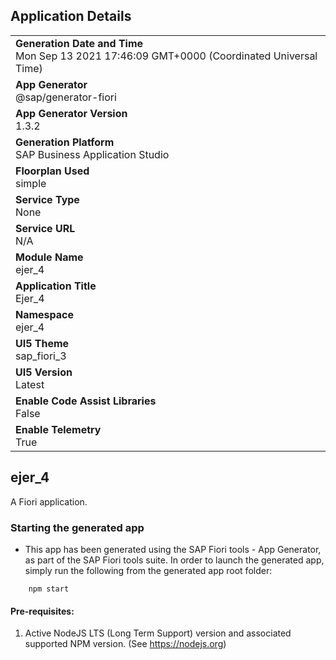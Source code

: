 ## Application Details
|               |
| ------------- |
|**Generation Date and Time**<br>Mon Sep 13 2021 17:46:09 GMT+0000 (Coordinated Universal Time)|
|**App Generator**<br>@sap/generator-fiori|
|**App Generator Version**<br>1.3.2|
|**Generation Platform**<br>SAP Business Application Studio|
|**Floorplan Used**<br>simple|
|**Service Type**<br>None|
|**Service URL**<br>N/A
|**Module Name**<br>ejer_4|
|**Application Title**<br>Ejer_4|
|**Namespace**<br>ejer_4|
|**UI5 Theme**<br>sap_fiori_3|
|**UI5 Version**<br>Latest|
|**Enable Code Assist Libraries**<br>False|
|**Enable Telemetry**<br>True|

## ejer_4

A Fiori application.

### Starting the generated app

-   This app has been generated using the SAP Fiori tools - App Generator, as part of the SAP Fiori tools suite.  In order to launch the generated app, simply run the following from the generated app root folder:

```
    npm start
```

#### Pre-requisites:

1. Active NodeJS LTS (Long Term Support) version and associated supported NPM version.  (See https://nodejs.org)


